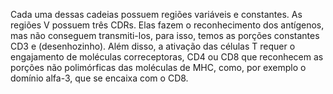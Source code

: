 Cada uma dessas cadeias possuem regiões variáveis e constantes. As regiões V possuem três CDRs. Elas fazem o reconhecimento dos antígenos, mas não conseguem transmiti-los, para isso, temos as porções constantes CD3 e (desenhozinho). Além disso, a ativação das células T requer o engajamento de moléculas correceptoras, CD4 ou CD8 que reconhecem as porções não polimórficas das moléculas de MHC, como, por exemplo o domínio alfa-3, que se encaixa com o CD8.